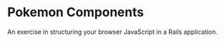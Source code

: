 Pokemon Components
==================

An exercise in structuring your browser JavaScript in a Rails application.
